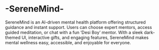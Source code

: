 # -SereneMind-
SereneMind is an AI-driven mental health platform offering structured guidance and instant support. Users can choose expert mentors, access guided meditation, or chat with a fun ‘Desi Boy’ mentor. With a sleek dark-themed UI, interactive gifts, and engaging features, SereneMind makes mental wellness easy, accessible, and enjoyable for everyone.
